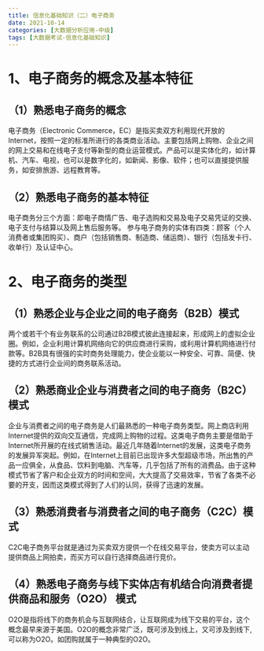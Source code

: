```yaml
---
title: 信息化基础知识（二）电子商务
date: 2021-10-14
categories: [大数据分析应用-中级]
tags: [大数据考试-信息化基础知识]
---
```



# 1、电子商务的概念及基本特征 
## （1）熟悉电子商务的概念 
电子商务（Electronic Commerce，EC）是指买卖双方利用现代开放的Internet，按照一定的标准所进行的各类商业活动。主要包括网上购物、企业之间的网上交易和在线电子支付等新型的商业运营模式。产品可以是实体化的，如计算机、汽车、电视，也可以是数字化的，如新闻、影像、软件；也可以直接提供服务，如安排旅游、远程教育等。
## （2）熟悉电子商务的基本特征 
电子商务分三个方面：即电子商情广告、电子选购和交易及电子交易凭证的交换、电子支付与结算以及网上售后服务等。
参与电子商务的实体有四类：顾客（个人消费者或集团购买）、商户（包括销售商、制造商、储运商）、银行（包括发卡行、收单行）及认证中心。

# 2、电子商务的类型 
## （1）熟悉企业与企业之间的电子商务（B2B）模式 
两个或若干个有业务联系的公司通过B2B模式彼此连接起来，形成网上的虚拟企业圈。例如，企业利用计算机网络向它的供应商进行采购，或利用计算机网络进行付款等。B2B具有很强的实时商务处理能力，使企业能以一种安全、可靠、简便、快捷的方式进行企业间的商务联系活动。
## （2）熟悉商业企业与消费者之间的电子商务（B2C）模式 
企业与消费者之间的电子商务是人们最熟悉的一种电子商务类型。网上商店利用Internet提供的双向交互通信，完成网上购物的过程。这类电子商务主要是借助于Internet所开展的在线式销售活动。最近几年随着Internet的发展，这类电子商务的发展异军突起。例如，在Internet上目前已出现许多大型超级市场，所出售的产品一应俱全，从食品、饮料到电脑、汽车等，几乎包括了所有的消费品。由于这种模式节省了客户和企业双方的时间和空间，大大提高了交易效率，节省了各类不必要的开支，因而这类模式得到了人们的认同，获得了迅速的发展。
## （3）熟悉消费者与消费者之间的电子商务（C2C）模式 
C2C电子商务平台就是通过为买卖双方提供一个在线交易平台，使卖方可以主动提供商品上网拍卖，而买方可以自行选择商品进行竞价。
## （4）熟悉电子商务与线下实体店有机结合向消费者提供商品和服务（O2O） 模式
O2O是指将线下的商务机会与互联网结合，让互联网成为线下交易的平台，这个概念最早来源于美国。O2O的概念非常广泛，既可涉及到线上，又可涉及到线下,可以称为O2O。如团购就属于一种典型的O2O。